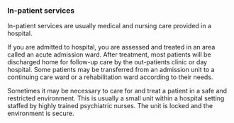 ###  **In-patient services**

In-patient services are usually medical and nursing care provided in a
hospital.

If you are admitted to hospital, you are assessed and treated in an area
called an acute admission ward. After treatment, most patients will be
discharged home for follow-up care by the out-patients clinic or day hospital.
Some patients may be transferred from an admission unit to a continuing care
ward or a rehabilitation ward according to their needs.

Sometimes it may be necessary to care for and treat a patient in a safe and
restricted environment. This is usually a small unit within a hospital setting
staffed by highly trained psychiatric nurses. The unit is locked and the
environment is secure.
